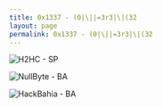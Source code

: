 ```yaml
---
title: 0x1337 - (0|\||=3r3|\|(32
layout: page
permalink: 0x1337 - (0|\||=3r3|\|(32
---
```


![H2HC - SP](/blog/assets/h2hc.jpeg "H2HC SP")

![NullByte - BA](/blog/assets/nullbyte.png "NullByte")

![HackBahia - BA](/blog/assets/hackbahia.png "HackBahia")
